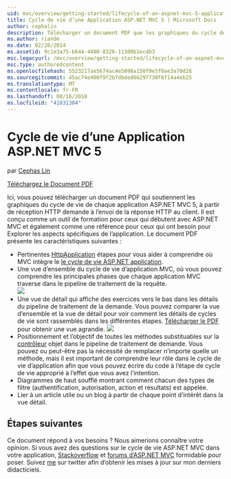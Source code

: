 ```yaml
---
uid: mvc/overview/getting-started/lifecycle-of-an-aspnet-mvc-5-application
title: Cycle de vie d’une Application ASP.NET MVC 5 | Microsoft Docs
author: cephalin
description: Télécharger un document PDF que les graphiques du cycle de vie d’une application ASP.NET MVC 5. Ce document de cycle de vie fournit une vue d’ensemble du cycle de vie MVC un...
ms.author: riande
ms.date: 02/28/2014
ms.assetid: 9c1e3a75-b644-4480-8326-11300b1ec4b3
msc.legacyurl: /mvc/overview/getting-started/lifecycle-of-an-aspnet-mvc-5-application
msc.type: authoredcontent
ms.openlocfilehash: 5523217ae5674ac4e5898a150f9e5f0ae3a70d26
ms.sourcegitcommit: 45ac74e400f9f2b7dbded66297730f6f14a4eb25
ms.translationtype: MT
ms.contentlocale: fr-FR
ms.lasthandoff: 08/16/2018
ms.locfileid: "41831304"
---
```

<a name="lifecycle-of-an-aspnet-mvc-5-application"></a>Cycle de vie d’une Application ASP.NET MVC 5
====================
par [Cephas Lin](https://github.com/cephalin)

[Téléchargez le Document PDF](lifecycle-of-an-aspnet-mvc-5-application/_static/lifecycle-of-an-aspnet-mvc-5-application1.pdf)

Ici, vous pouvez télécharger un document PDF qui soutiennent les graphiques du cycle de vie de chaque application ASP.NET MVC 5, à partir de réception HTTP demande à l’envoi de la réponse HTTP au client. Il est conçu comme un outil de formation pour ceux qui débutent avec ASP.NET MVC et également comme une référence pour ceux qui ont besoin pour Explorer les aspects spécifiques de l’application. Le document PDF présente les caractéristiques suivantes :

- Pertinentes [HttpApplication](https://msdn.microsoft.com/library/system.web.httpapplication.aspx) étapes pour vous aider à comprendre où MVC intègre le [le cycle de vie ASP.NET application](https://msdn.microsoft.com/library/bb470252.aspx).
- Une vue d’ensemble du cycle de vie d’application MVC, où vous pouvez comprendre les principales phases que chaque application MVC traverse dans le pipeline de traitement de la requête.  
    ![](lifecycle-of-an-aspnet-mvc-5-application/_static/image1.jpg)
- Une vue de détail qui affiche des exercices vers le bas dans les détails du pipeline de traitement de la demande. Vous pouvez comparer la vue d’ensemble et la vue de détail pour voir comment les détails de cycles de vie sont rassemblés dans les différentes étapes. [Télécharger le PDF](lifecycle-of-an-aspnet-mvc-5-application/_static/lifecycle-of-an-aspnet-mvc-5-application1.pdf) pour obtenir une vue agrandie.
    ![](lifecycle-of-an-aspnet-mvc-5-application/_static/image2.jpg)
- Positionnement et l’objectif de toutes les méthodes substituables sur la [contrôleur](https://msdn.microsoft.com/library/system.web.mvc.controller.aspx) objet dans le pipeline de traitement de demande. Vous pouvez ou peut-être pas la nécessité de remplacer n’importe quelle un méthode, mais il est important de comprendre leur rôle dans le cycle de vie d’application afin que vous pouvez écrire du code à l’étape de cycle de vie approprié à l’effet que vous avez l’intention.
- Diagrammes de haut soufflé montrant comment chacun des types de filtre (authentification, autorisation, action et résultats) est appelée.
- Lier à un article utile ou un blog à partir de chaque point d’intérêt dans la vue détail.


## <a name="next-steps"></a>Étapes suivantes

Ce document répond à vos besoins ? Nous aimerions connaître votre opinion. Si vous avez des questions sur le cycle de vie ASP.NET MVC dans votre application, [Stackoverflow](http://stackoverflow.com/help) et [forums d’ASP.NET MVC](https://forums.asp.net/1146.aspx) formidable pour poser. Suivez [me](https://twitter.com/Cephas_MSFT) sur twitter afin d’obtenir les mises à jour sur mon derniers didacticiels.
